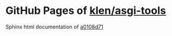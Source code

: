 GitHub Pages of [klen/asgi-tools](https://github.com/klen/asgi-tools.git)
===
Sphinx html documentation of [a0108d71](https://github.com/klen/asgi-tools/tree/a0108d716229715f02f3f3bf34502149453e1e1d)

